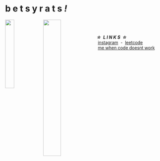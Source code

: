 # b e t s y r a t s _!_

<img align=LEFT src = "https://i.pinimg.com/474x/f6/c1/25/f6c125a041cd9aa7475c692984fdd544.jpg" width=23.8%/>
<img align=LEFT src = "https://i.pinimg.com/474x/23/8d/46/238d460bc65ae86dfef665a94becb14c.jpg" width=33.6%/>
<br><br>

 _**☆  L I N K S  ☆**_
  <br> <a href="https://www.instagram.com/quackleston/" >instagram</a>  -  <a href="https://leetcode.com/u/wooopsiedaisies/">leetcode </a> <br>  <a href="https://static.wikia.nocookie.net/cb57497f-2867-4145-b822-bfa116279a8b/scale-to-width/755">me when code doesnt work</a>
</div>
  <!--  
  ##
  <br>

✦  **education:**
  <br>     i.  kindergarten - grade 7: Trafalgar Elementary
  <br>     ii.  grade 8: Prince of Wales Secondary School

✦  **a little about me:**
  <br>     preferred name: Betty <br>     birthday: October 28 (10-2=8) <br>     hobbies: drawing, coding, playing the piano, and swimming

-->
